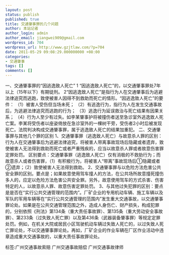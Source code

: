```yaml
---
layout: post
status: publish
published: true
title: 交通肇事罪的几个问题
author: 本站记者
author_login: admin
author_email: jiangwei909@gmail.com
wordpress_id: 704
wordpress_url: http://www.gzjtlaw.com/?p=704
date: 2011-05-29 09:08:29.000000000 +08:00
categories:
- 交通肇事
tags: []
comments: []
---
```

一、交通肇事罪的&ldquo;因逃逸致人死亡&rdquo; 1 &ldquo;因逃逸致人死亡&rdquo;的，以交通肇事罪处7年以上（15年以下）有期徒刑。  2&ldquo;因逃逸致人死亡&rdquo;是指行为人在交通肇事后为逃避法律追究而逃跑，致使被害人因得不到救助而死亡的情形。&ldquo;因逃逸致人死亡&rdquo;的要件：  （1）被害人受伤但当场未死；  （2）有逃逸行为，指行为人在发生交通事故后，为逃避法律追究而逃跑的行为；  （3）逃逸行为延误救治与死亡结果有因果关系；  （4）行为人至少有过失。如李某肇事护将被撞伤者送至急诊室外逃逸致人死亡案。李某将受伤者以座姿倚放在急诊室外的一棵树干旁，受伤者2小时后被发现死亡。法院判决构成交通肇事罪，属于逃逸致人死亡的结果加重犯。  二、交通肇事罪与其他几个罪的区别  1、交通肇事罪（逃逸致人死亡）与故意杀人罪的区别：  行为人在交通肇事后为逃避法律追究，将被害人带离事故现场后隐藏或者遗弃，致使被害人无法得到救助而死亡或者严重残疾的，应当以故意杀人罪或者故意伤害罪定罪处罚。  区别要点：交通肇事罪（逃逸致人死亡）仅有消极的不救助行为；而故意杀人或者伤害罪，（1）有积极行为，将被害人&ldquo;带离&rdquo;事故现场后①隐藏或者②遗弃；（2）致使被害人无法得到救助。  2、交通肇事罪与以危险方法危害公共安全罪的区别。要点是；如果故意使用驾车撞人的方法，在公共场所故意撞死撞伤多人的，应定以危险方法危害公共安全罪。另外，故意使用驾车的方式杀害、伤害特定的人，以故意杀人罪、故意伤害定罪处罚。  3、与其他过失犯罪的区别：要点是是否在&ldquo;实行公共交通管理的范围内&rdquo;。厂矿企业的专用机动车辆、施工车辆以及军队的军用车辆等在&ldquo;实行公共交通管理的范围内&rdquo;发生重大交通事故，以交通肇事罪论处。如果是在公共交通管理范围之外，造成人身伤亡、财产损失，构成犯罪的，分别依照《刑法》第134条（重大责任事故罪）、第135条（重大劳动安全事故罪）、第233条（过失致人死亡罪）以及第436条（武器装备肇事罪）等规定定罪处罚。例如，在机关大院或居民小区驾驶机动车辆过失致人死亡的，以过失致人死亡罪论处，不以交通肇事罪论处。再如，厂矿企业的作业车辆在厂区作业活动中违章造成重大交通事故的，以重大责任事故罪论处。 标签:广州交通事故索赔 广州交通事故赔偿 广州交通事故律师
